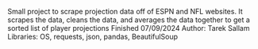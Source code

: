 Small project to scrape projection data off of ESPN and NFL websites. It scrapes the data, cleans the data, and averages the data together to get a sorted list of player projections
Finished 07/09/2024
Author: Tarek Sallam
Libraries: OS, requests, json, pandas, BeautifulSoup
